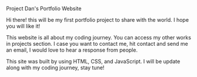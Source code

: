 Project Dan's Portfolio Website


Hi there! this will be my first portfolio project to share with the world. I hope you will like it!

This website is all about my coding journey. You can access my other works in projects section. I case you want to contact me, hit contact and send me an email, I would love to hear a response from people.

This site was built by using HTML, CSS, and JavaScript. I will be update along with my coding journey, stay tune!